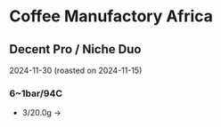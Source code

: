 # Coffee Manufactory Africa

## Decent Pro / Niche Duo

2024-11-30 (roasted on 2024-11-15)

### 6\~1bar/94C

- 3/20.0g ->
